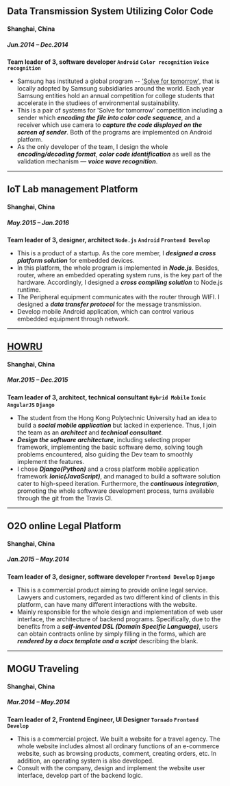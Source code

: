 ## **Data Transmission System Utilizing Color Code**
#### Shanghai, China
##### Jun.2014 – Dec.2014
**Team leader of 3, software developer `Android` `Color recognition` `Voice recognition`**
* Samsung has instituted a global program -- ['Solve for tomorrow'](https://news.samsung.com/global/solve-for-a-better-tomorrow), that is locally adopted by Samsung subsidiaries around the world. Each year Samsung entities hold an annual competition for college students that accelerate in the studiees of environmental sustainability.
* This is a pair of systems for 'Solve for tomorrow' competition including a sender which ***encoding the file into color code sequence***, and a receiver which use camera to ***capture the code displayed on the screen of sender***. Both of the programs are implemented on Android platform.
* As the only developer of the team, I design the whole ***encoding/decoding format***, ***color code identification*** as well as the validation mechanism — ***voice wave recognition***.

***

## **IoT Lab management Platform**
#### Shanghai, China
##### May.2015 – Jan.2016
**Team leader of 3, designer, architect  `Node.js` `Android` `Frontend Develop`**
* This is a product of a startup. As the core member, I ***designed a cross platform solution*** for embedded devices. 
* In this platform, the whole program is implemented in ***Node.js***. Besides, router, where an embedded operating system runs, is the key part of the hardware. Accordingly, I designed a ***cross compiling solution*** to Node.js runtime.
* The Peripheral equipment communicates with the router through WIFI. I designed a ***data transfer protocol*** for the message transmission.
* Develop mobile Android application, which can control various embedded equipment through network.

***

## **[HOWRU](http://howru.hk)**
#### Shanghai, China
##### Mar.2015 – Dec.2015
**Team leader of 3, architect, technical consultant `Hybrid Mobile` `Ionic` `AngularJS` `Django`**
* The student from the Hong Kong Polytechnic University had an idea to build a ***social mobile application*** but lacked in experience. Thus, I join the team as an ***architect*** and ***technical consultant***.
* ***Design the software architecture***, including selecting proper framework, implementing the basic software demo, solving tough problems encountered, also guiding the Dev team to smoothly implement the features.
* I chose ***Django(Python)*** and a cross platform mobile application framework ***Ionic(JavaScript)***, and managed to build a software solution cater to high-speed iteration. Furthermore, the ***continuous integration***, promoting the whole softwware development process, turns available through the git from the Travis CI.

***

## **O2O online Legal Platform**
#### Shanghai, China
##### Jan.2015 – May.2014
**Team leader of 3, designer, software developer `Frontend Develop` `Django`**
* This is a commercial product aiming to provide online legal service. Lawyers and customers, regarded as two different kind of clients in this platform, can have many different interactions with the website.
* Mainly responsible for the whole design and implementation of web user interface, the architecture of backend programs. Specifically, due to the benefits from a ***self-invented DSL (Domain Specific Language)***, users can obtain contracts online by simply filling in the forms, which are ***rendered by a docx template and a script*** describing the blank.

***

## **MOGU Traveling**
#### Shanghai, China
##### Mar.2014 – May.2014
**Team leader of 2, Frontend Engineer, UI Designer `Tornado` `Frontend Develop`**
* This is a commercial project. We built a website for a travel agency. The whole website includes almost all ordinary functions of an e-commerce website, such as browsing products, comment, creating orders, etc. In addition, an operating system is also developed.
* Consult with the company, design and implement the website user interface, develop part of the backend logic.

